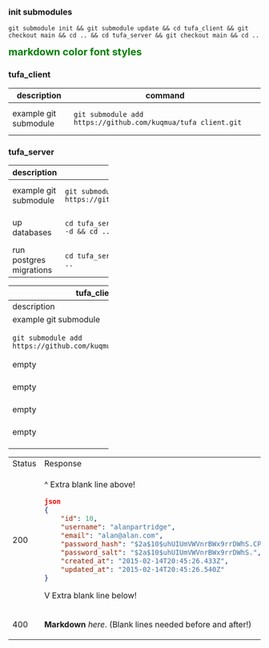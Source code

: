 ### init submodules
```
git submodule init && git submodule update && cd tufa_client && git checkout main && cd .. && cd tufa_server && git checkout main && cd ..
```
   
<span style="color:green;font-weight:700;font-size:20px">
    markdown color font styles
</span>

### tufa_client
<table>
<thead>
<tr>
<th>description</th>
<th>command</th>
</tr>
</thead>
<tbody>
<tr>
<td>example git submodule</td>
<td>  
   
```
git submodule add https://github.com/kuqmua/tufa_client.git
```
</td>
</tr>
</tbody>
</table>

### tufa_server
<table style="width:200px">
<thead>
<tr>
<th>description</th>
<th>command</th>
</tr>
</thead>
<tbody>
<tr>
<td>example git submodule</td>
<td>
   
```
git submodule add https://github.com/kuqmua/tufa_client.git
```
</td>
</tr>
<tr>
<td>up databases</td>
<td>
   
```
cd tufa_server && sudo docker-compose up -d && cd ..
```
</td>
</tr>
<tr>
<td>run postgres migrations</td>
<td>
   
```  
cd tufa_server && sqlx migrate run && cd ..
```
</td>
</tr>
</tbody>
</table>

<table style="width:200px">
<thead>
<tr>
<th>tufa_client</th>
<th>tufa-server</th>
</tr>
</thead>
<tbody>
<tr>
<td>description</td>
<td>commands</td>
</tr>
<tr>
<td>example git submodule</td>
<td>example git submodule</td>
</tr>
<tr>
<td>
   
```
git submodule add https://github.com/kuqmua/tufa_client.git
```
</td>
<td>
   
```
git submodule add https://github.com/kuqmua/tufa_server.git
```
</td>
</tr>
<tr>
<td>empty</td>
<td>up databases</td>
</tr>
<tr>
<td>empty</td>
<td>
   
```
cd tufa_server && sudo docker-compose up -d && cd ..
```
</td>
</tr>
<tr>
<td>empty</td>
<td>run postgres migrations</td>
</tr>
<tr>
<td>empty</td>
<td>
   
```  
cd tufa_server && sqlx migrate run && cd ..
```
</td>
</tr>
</tbody>
</table>

<table>
<tr>
<td> Status </td> <td> Response </td>
</tr>
<tr>
<td> 200 </td>
<td>

^ Extra blank line above!
```json
json
{
    "id": 10,
    "username": "alanpartridge",
    "email": "alan@alan.com",
    "password_hash": "$2a$10$uhUIUmVWVnrBWx9rrDWhS.CPCWCZsyqqa8./whhfzBZydX7yvahHS",
    "password_salt": "$2a$10$uhUIUmVWVnrBWx9rrDWhS.",
    "created_at": "2015-02-14T20:45:26.433Z",
    "updated_at": "2015-02-14T20:45:26.540Z"
}
```
V Extra blank line below!

</td>
</tr>
<tr>
<td> 400 </td>
<td>

**Markdown** _here_. (Blank lines needed before and after!)

</td>
</tr>
</table>
